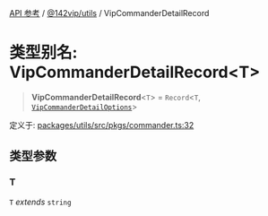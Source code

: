 [API 参考](../../../index.md) / [@142vip/utils](../index.md) / VipCommanderDetailRecord

# 类型别名: VipCommanderDetailRecord\<T\>

> **VipCommanderDetailRecord**\<`T`\> = `Record`\<`T`, [`VipCommanderDetailOptions`](../interfaces/VipCommanderDetailOptions.md)\>

定义于: [packages/utils/src/pkgs/commander.ts:32](https://github.com/142vip/core-x/blob/d7c32a4c72e7e50fa8291351a2283aaafcc1d8c3/packages/utils/src/pkgs/commander.ts#L32)

## 类型参数

### T

`T` *extends* `string`
